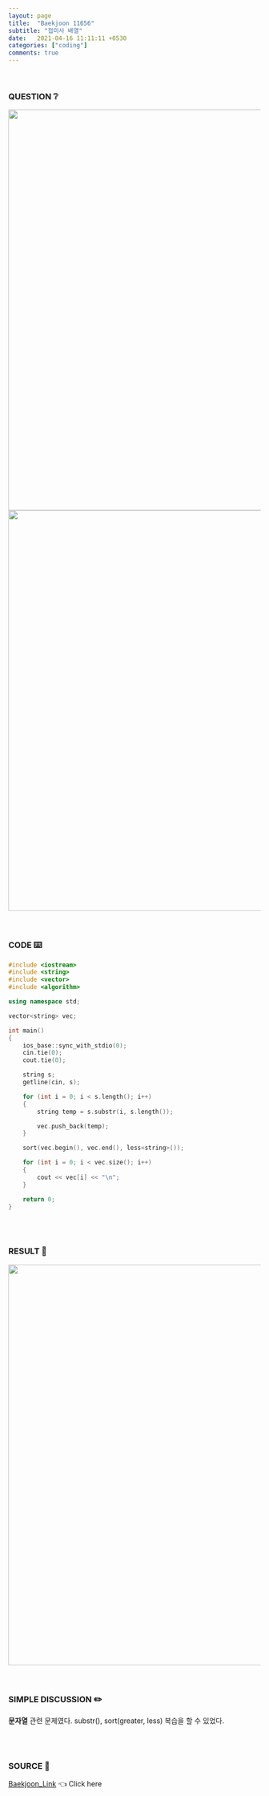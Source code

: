 ```yaml
---
layout: page
title:  "Baekjoon 11656"
subtitle: "접미사 배열"
date:   2021-04-16 11:11:11 +0530
categories: ["coding"]
comments: true
---
```


<br>

### QUESTION ❔

<img src="{{ '/assets/baekjoon/11656.jpg' }}" style="width: 800px; height: auto; margin-left: auto; margin-right: auto; display: block;">
<img src="{{ '/assets/baekjoon/11656a.jpg' }}" style="width: 800px; height: auto; margin-left: auto; margin-right: auto; display: block;">  

<br>
<br>

### CODE ⌨️

```c++
#include <iostream>
#include <string>
#include <vector>
#include <algorithm>

using namespace std;

vector<string> vec;

int main()
{
	ios_base::sync_with_stdio(0);
	cin.tie(0);
	cout.tie(0);

	string s;
	getline(cin, s);

	for (int i = 0; i < s.length(); i++)
	{
		string temp = s.substr(i, s.length());

		vec.push_back(temp);
	}

	sort(vec.begin(), vec.end(), less<string>());

	for (int i = 0; i < vec.size(); i++)
	{
		cout << vec[i] << "\n";
	}

	return 0;
}
```  

<br>
<br>

### RESULT 💛

<img src="{{ '/assets/baekjoon/11656r.jpg' }}" style="width: 800px; height: auto; margin-left: auto; margin-right: auto; display: block;">  

<br>
<br>

### SIMPLE DISCUSSION ✏️

**문자열** 관련 문제였다. substr(), sort(greater, less) 복습을 할 수 있었다.  

<br>
<br>

### SOURCE 💎

[Baekjoon_Link][link] 👈 Click here  

<br>

<script src="https://utteranc.es/client.js"
        repo="DCherish/DCherish.github.io"
        issue-term="pathname"
        theme="boxy-light"
        crossorigin="anonymous"
        async>
</script>

[link]: https://www.acmicpc.net/problem/11656